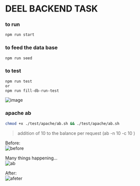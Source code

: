 # DEEL BACKEND TASK

### to run

```sh
npm run start
```

### to feed the data base

```sh
npm run seed
```

### to test

```sh
npm run test
or
npm run fill-db-run-test
```
![image](https://user-images.githubusercontent.com/15783623/206600411-35d7af4d-1e78-4f2a-b80c-872584dfac3a.png)


### apache ab

```sh
chmod +x ./test/apache/ab.sh && ./test/apache/ab.sh
```
> addition of 10 to the balance per request (ab -n 10 -c 10 )

Before:<br/>
![before](https://user-images.githubusercontent.com/15783623/206600797-3bc1c8e3-634b-4110-9a0c-abf0cd4837bf.png)

Many things happening... <br/>
![ab](https://user-images.githubusercontent.com/15783623/206600018-0cac50a8-3694-4b6b-be2e-feb020c9abae.gif)

After:<br/> 
![afeter](https://user-images.githubusercontent.com/15783623/206600830-cb3e0504-ea48-4f7c-b3f4-9e3c81f0fe93.png)

